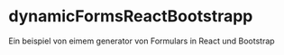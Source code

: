 # dynamicFormsReactBootstrapp
Ein beispiel von eimem generator von Formulars in React und Bootstrap
